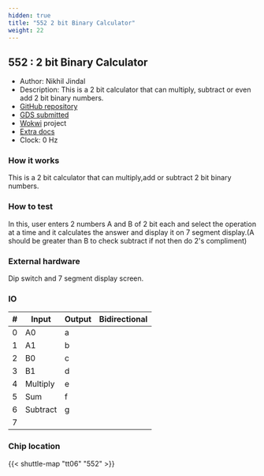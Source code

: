 ```yaml
---
hidden: true
title: "552 2 bit Binary Calculator"
weight: 22
---
```


## 552 : 2 bit Binary Calculator

* Author: Nikhil Jindal
* Description: This is a 2 bit calculator that can multiply, subtract or even add 2 bit binary numbers.
* [GitHub repository](https://github.com/alexishereok/binary-calculator)
* [GDS submitted](https://github.com/alexishereok/binary-calculator/actions/runs/8724928800)
* [Wokwi](https://wokwi.com/projects/395034561853515777) project
* [Extra docs]()
* Clock: 0 Hz

<!---

This file is used to generate your project datasheet. Please fill in the information below and delete any unused
sections.

You can also include images in this folder and reference them in the markdown. Each image must be less than
512 kb in size, and the combined size of all images must be less than 1 MB.
-->


### How it works

This is a 2 bit calculator that can multiply,add or subtract 2 bit binary numbers.

### How to test

In this, user enters 2 numbers A and B of 2 bit each and select the operation at a time and it calculates the answer and display it on 7 segment display.(A should be greater than B to check subtract if not then do 2's compliment)

### External hardware

Dip switch and 7 segment display screen.


### IO

| #             | Input    | Output   | Bidirectional   |
| ------------- | -------- | -------- | --------------- |
| 0 | A0  | a  |         |
| 1 | A1  | b  |         |
| 2 | B0  | c  |         |
| 3 | B1  | d  |         |
| 4 | Multiply  | e  |         |
| 5 | Sum  | f  |         |
| 6 | Subtract  | g  |         |
| 7 |   |   |         |


### Chip location

{{< shuttle-map "tt06" "552" >}}
